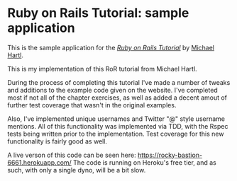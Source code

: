 # Ruby on Rails Tutorial: sample application

This is the sample application for
the [*Ruby on Rails Tutorial*](http://railstutorial.org/)
by [Michael Hartl](http://michaelhartl.com/).

This is my implementation of this RoR tutorial from Michael Hartl.

During the process of completing this tutorial I've made a number of tweaks and additions to the example code given on the website. I've completed most if not all of the chapter exercises, as well as added a decent amout of further test coverage that wasn't in the original examples.

Also, I've implemented unique usernames and Twitter "@" style username mentions. All of this functionality was implemented via TDD, with the Rspec tests being written prior to the implementation. Test coverage for this new functionality is fairly good as well.

A live verson of this code can be seen here: https://rocky-bastion-6661.herokuapp.com/
The code is running on Heroku's free tier, and as such, with only a single dyno, will be a bit slow.